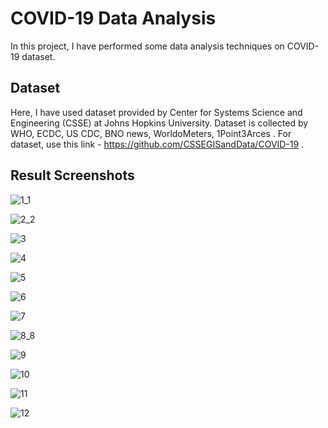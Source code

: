 # COVID-19 Data Analysis

In this project, I have performed some data analysis techniques on COVID-19 dataset.

##  Dataset

Here, I have used dataset provided by Center for Systems Science and Engineering (CSSE) at Johns Hopkins University. Dataset is collected by WHO, ECDC, US CDC, BNO news, WorldoMeters, 1Point3Arces .
For dataset, use this link - https://github.com/CSSEGISandData/COVID-19 .

##  Result Screenshots

![1_1](https://user-images.githubusercontent.com/60724707/85230439-1ecb0080-b3be-11ea-9cde-c3df93a241e8.png)


![2_2](https://user-images.githubusercontent.com/60724707/85230440-1ecb0080-b3be-11ea-9868-38db94d41d87.png)


![3](https://user-images.githubusercontent.com/60724707/85230428-1d013d00-b3be-11ea-94ac-11451861a260.png)


![4](https://user-images.githubusercontent.com/60724707/85230429-1d99d380-b3be-11ea-9cca-d7e249d3211e.png)



![5](https://user-images.githubusercontent.com/60724707/85230430-1d99d380-b3be-11ea-8856-bce969107344.png)



![6](https://user-images.githubusercontent.com/60724707/85230431-1d99d380-b3be-11ea-99a2-d44534894081.png)



![7](https://user-images.githubusercontent.com/60724707/85230432-1d99d380-b3be-11ea-953f-2f91d9487b71.png)



![8_8](https://user-images.githubusercontent.com/60724707/85230433-1d99d380-b3be-11ea-88fa-5690abf4cef4.png)



![9](https://user-images.githubusercontent.com/60724707/85230434-1e326a00-b3be-11ea-86fc-94f6ac3de734.png)



![10](https://user-images.githubusercontent.com/60724707/85230435-1e326a00-b3be-11ea-980a-fd332380c97e.png)



![11](https://user-images.githubusercontent.com/60724707/85230436-1e326a00-b3be-11ea-9cc7-507de0e6bc03.png)



![12](https://user-images.githubusercontent.com/60724707/85230437-1e326a00-b3be-11ea-8227-a91708996de5.png)



